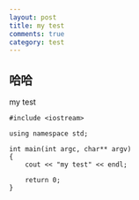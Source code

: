 ```yaml
---
layout: post
title: my test
comments: true
category: test
---
```


## 哈哈 

my test

```
#include <iostream>

using namespace std;

int main(int argc, char** argv)
{
	cout << "my test" << endl;
    
	return 0;
}

```
